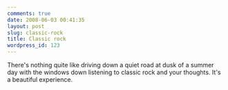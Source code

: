 ```yaml
---
comments: true
date: 2008-06-03 00:41:35
layout: post
slug: classic-rock
title: Classic rock
wordpress_id: 123
---
```


There's nothing quite like driving down a quiet road at dusk of a summer day with the windows down listening to classic rock and your thoughts. It's a beautiful experience.
